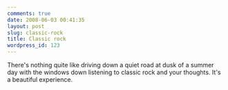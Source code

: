 ```yaml
---
comments: true
date: 2008-06-03 00:41:35
layout: post
slug: classic-rock
title: Classic rock
wordpress_id: 123
---
```


There's nothing quite like driving down a quiet road at dusk of a summer day with the windows down listening to classic rock and your thoughts. It's a beautiful experience.
